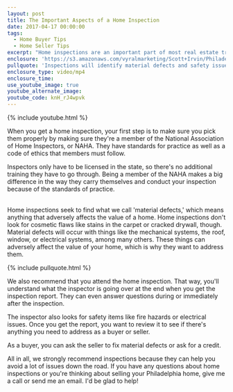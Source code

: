 ```yaml
---
layout: post
title: The Important Aspects of a Home Inspection
date: 2017-04-17 00:00:00
tags:
  - Home Buyer Tips
  - Home Seller Tips
excerpt: "Home inspections are an important part of most real estate transactions for both the buyer and the seller. If you're the one ordering the inspections, there are a few things you need to know before you even pick an inspector. Today, I wanted to give you all my tips to help you prepare to get the most out of the inspection process. For example, remember that inspections aim to find safety issues and material defects, not cosmetic issues like stained carpet or chipped paint. To learn more, watch this short video."
enclosure: 'https://s3.amazonaws.com/vyralmarketing/Scott+Irvin/Philadelphia+Real+Estate+What+you+get+with+a+home+inspection.mp4'
pullquote: 'Inspections will identify material defects and safety issues, not material defects.'
enclosure_type: video/mp4
enclosure_time:
use_youtube_image: true
youtube_alternate_image:
youtube_code: knH_rJ4wpvk
---
```



{% include youtube.html %}

When you get a home inspection, your first step is to make sure you pick them properly by making sure they're a member of the National Association of Home Inspectors, or NAHA. They have standards for practice as well as a code of ethics that members must follow.

Inspectors only have to be licensed in the state, so there's no additional training they have to go through. Being a member of the NAHA makes a big difference in the way they carry themselves and conduct your inspection because of the standards of practice.

<br>Home inspections seek to find what we call 'material defects,' which means anything that adversely affects the value of a home. Home inspections don't look for cosmetic flaws like stains in the carpet or cracked drywall, though. Material defects will occur with things like the mechanical systems, the roof, window, or electrical systems, among many others. These things can adversely affect the value of your home, which is why they want to address them.

{% include pullquote.html %}

We also recommend that you attend the home inspection. That way, you'll understand what the inspector is going over at the end when you get the inspection report. They can even answer questions during or immediately after the inspection.

The inspector also looks for safety items like fire hazards or electrical issues. Once you get the report, you want to review it to see if there's anything you need to address as a buyer or seller.

As a buyer, you can ask the seller to fix material defects or ask for a credit.

All in all, we strongly recommend inspections because they can help you avoid a lot of issues down the road. If you have any questions about home inspections or you're thinking about selling your Philadelphia home, give me a call or send me an email. I'd be glad to help!